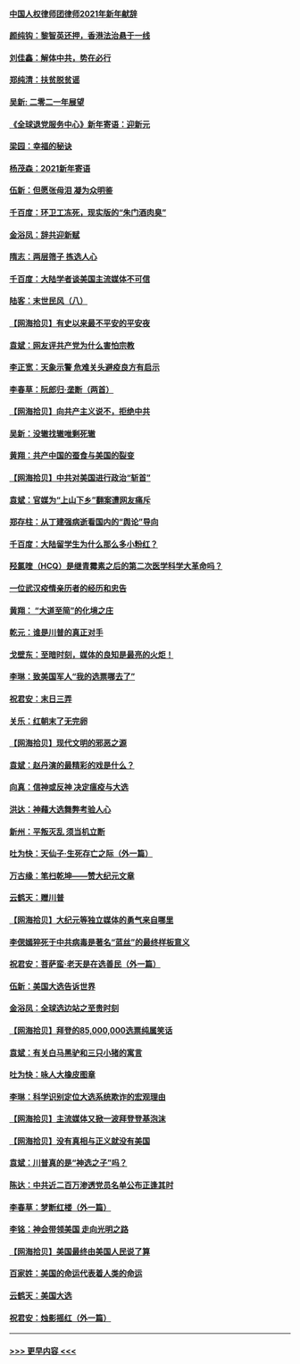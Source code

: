 #### [中国人权律师团律师2021年新年献辞](../pages/nsc993/n12661792.md?t=01031201) 
#### [颜纯钩：黎智英还押，香港法治悬于一线](../pages/nsc993/n12661371.md?t=01031201) 
#### [刘佳鑫：解体中共，势在必行](../pages/nsc993/n12661335.md?t=01031201) 
#### [郑纯清：扶贫脱贫谣](../pages/nsc993/n12658729.md?t=01031201) 
#### [吴新: 二零二一年展望](../pages/nsc993/n12658664.md?t=01031201) 
#### [《全球退党服务中心》新年寄语：迎新元](../pages/nsc993/n12658408.md?t=01031201) 
#### [梁园：幸福的秘诀](../pages/nsc993/n12658061.md?t=01031201) 
#### [杨茂森：2021新年寄语](../pages/nsc993/n12658128.md?t=01031201) 
#### [伍新：但愿张母泪 凝为众明鉴](../pages/nsc993/n12656861.md?t=01031201) 
#### [千百度：环卫工冻死，现实版的“朱门酒肉臭”](../pages/nsc993/n12655588.md?t=01031201) 
#### [金浴凤：辞共迎新赋](../pages/nsc993/n12653369.md?t=01031201) 
#### [隋志：两层筛子 拣选人心](../pages/nsc993/n12653341.md?t=01031201) 
#### [千百度：大陆学者谈美国主流媒体不可信](../pages/nsc993/n12651269.md?t=01031201) 
#### [陆客：末世民风（八）](../pages/nsc993/n12648233.md?t=01031201) 
#### [【网海拾贝】有史以来最不平安的平安夜](../pages/nsc993/n12647164.md?t=01031201) 
#### [袁斌：网友评共产党为什么害怕宗教](../pages/nsc993/n12647003.md?t=01031201) 
#### [李正宽：天象示警 危难关头避疫良方有启示](../pages/nsc993/n12646262.md?t=01031201) 
#### [李春草：阮郎归‧垄断（两首）](../pages/nsc993/n12646302.md?t=01031201) 
#### [【网海拾贝】向共产主义说不，拒绝中共](../pages/nsc993/n12645941.md?t=01031201) 
#### [吴新：没辙找辙唯剩死辙](../pages/nsc993/n12643919.md?t=01031201) 
#### [黄翔：共产中国的蚕食与美国的裂变](../pages/nsc993/n12643727.md?t=01031201) 
#### [【网海拾贝】中共对美国进行政治“斩首”](../pages/nsc993/n12642290.md?t=01031201) 
#### [袁斌：官媒为“上山下乡”翻案遭网友痛斥](../pages/nsc993/n12642071.md?t=01031201) 
#### [郑存柱：从丁建强病逝看国内的“舆论”导向](../pages/nsc993/n12640944.md?t=01031201) 
#### [千百度：大陆留学生为什么那么多小粉红？](../pages/nsc993/n12639306.md?t=01031201) 
#### [羟氯喹（HCQ）是继青霉素之后的第二次医学科学大革命吗？](../pages/nsc993/n12638564.md?t=01031201) 
#### [一位武汉疫情亲历者的经历和忠告](../pages/nsc993/n12639029.md?t=01031201) 
#### [黄翔： “大道至简”的化境之庄](../pages/nsc993/n12637541.md?t=01031201) 
#### [乾元：谁是川普的真正对手](../pages/nsc993/n12637090.md?t=01031201) 
#### [戈壁东：至暗时刻，媒体的良知是最亮的火炬！](../pages/nsc993/n12637042.md?t=01031201) 
#### [李琳：致美国军人“我的选票哪去了”](../pages/nsc993/n12635351.md?t=01031201) 
#### [祝君安：末日三弄](../pages/nsc993/n12635324.md?t=01031201) 
#### [关乐：红朝末了无完卵](../pages/nsc993/n12635315.md?t=01031201) 
#### [【网海拾贝】现代文明的邪恶之源](../pages/nsc993/n12634425.md?t=01031201) 
#### [袁斌：赵丹演的最精彩的戏是什么？](../pages/nsc993/n12633316.md?t=01031201) 
#### [向真：信神或反神 决定瘟疫与大选](../pages/nsc993/n12632710.md?t=01031201) 
#### [洪达：神藉大选舞弊考验人心](../pages/nsc993/n12631962.md?t=01031201) 
#### [新州：平叛灭乱  须当机立断](../pages/nsc993/n12631946.md?t=01031201) 
#### [吐为快：天仙子‧生死存亡之际（外一篇）](../pages/nsc993/n12631927.md?t=01031201) 
#### [万古缘：笔扫乾坤——赞大纪元文章](../pages/nsc993/n12631922.md?t=01031201) 
#### [云鹤天：赠川普](../pages/nsc993/n12631823.md?t=01031201) 
#### [【网海拾贝】大纪元等独立媒体的勇气来自哪里](../pages/nsc993/n12629961.md?t=01031201) 
#### [李偲嫣猝死于中共病毒是著名“蓝丝”的最终样板意义](../pages/nsc993/n12628812.md?t=01031201) 
#### [祝君安：菩萨蛮·老天是在选善民（外一篇）](../pages/nsc993/n12628793.md?t=01031201) 
#### [伍新：美国大选告诉世界](../pages/nsc993/n12628768.md?t=01031201) 
#### [金浴凤：全球选边站之至贵时刻](../pages/nsc993/n12627318.md?t=01031201) 
#### [【网海拾贝】拜登的85,000,000选票纯属笑话](../pages/nsc993/n12626569.md?t=01031201) 
#### [袁斌：有关白马黑驴和三只小猪的寓言](../pages/nsc993/n12626198.md?t=01031201) 
#### [吐为快：咏人大橡皮图章](../pages/nsc993/n12624470.md?t=01031201) 
#### [李琳：科学识别定位大选系统欺诈的宏观理由](../pages/nsc993/n12624340.md?t=01031201) 
#### [【网海拾贝】主流媒体又掀一波拜登登基泡沫](../pages/nsc993/n12624000.md?t=01031201) 
#### [【网海拾贝】没有真相与正义就没有美国](../pages/nsc993/n12621885.md?t=01031201) 
#### [袁斌：川普真的是“神选之子”吗？](../pages/nsc993/n12621749.md?t=01031201) 
#### [陈达：中共近二百万渗透党员名单公布正逢其时](../pages/nsc993/n12620870.md?t=01031201) 
#### [李春草：梦断红楼（外一篇）](../pages/nsc993/n12619122.md?t=01031201) 
#### [李铭：神会带领美国 走向光明之路](../pages/nsc993/n12618584.md?t=01031201) 
#### [【网海拾贝】美国最终由美国人民说了算](../pages/nsc993/n12617255.md?t=01031201) 
#### [百家姓：美国的命运代表着人类的命运](../pages/nsc993/n12615838.md?t=01031201) 
#### [云鹤天：美国大选](../pages/nsc993/n12615994.md?t=01031201) 
#### [祝君安：烛影摇红（外一篇）](../pages/nsc993/n12615975.md?t=01031201) 

----
#### [ >>> 更早内容 <<< ](../indexes/nsc993-earlier.md)
